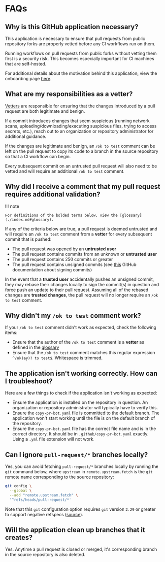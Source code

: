 # FAQs

## Why is this GitHub application necessary?

This application is necessary to ensure that pull requests from public repository forks are properly vetted before any CI workflows run on them.

Running workflows on pull requests from public forks without vetting them first is a security risk. This becomes especially important for CI machines that are self-hosted.

For additional details about the motivation behind this application, view the onboarding page [here](../../onboarding/index.md).

## What are my responsibilities as a vetter?

[Vetters](./index.md#glossary) are responsible for ensuring that the changes introduced by a pull request are both legitimate and benign.

If a commit introduces changes that seem suspicious (running network scans, uploading/downloading/executing suspicious files, trying to access secrets, etc.), reach out to an organization or repository administrator for additional guidance.

If the changes are legitimate and benign, an `/ok to test` comment can be left on the pull request to copy its code to a branch in the source repository so that a CI workflow can begin.

Every subsequent commit on an untrusted pull request will also need to be vetted and will require an additional `/ok to test` comment.

## Why did I receive a comment that my pull request requires additional validation?

!!! note

    For definitions of the bolded terms below, view the [glossary](./index.md#glossary).

If any of the criteria below are true, a pull request is deemed untrusted and will require an `/ok to test` comment from a **vetter** for every subsequent commit that is pushed:

- The pull request was opened by an **untrusted user**
- The pull request contains commits from an unknown or **untrusted user**
- The pull request contains 250 commits or greater
- The pull request contains unsigned commits (see [this](https://docs.github.com/en/authentication/managing-commit-signature-verification/about-commit-signature-verification) GitHub documentation about signing commits)

In the event that a **trusted user** accidentally pushes an unsigned commit, they may rebase their changes locally to sign the commit(s) in question and force push an update to their pull request. Assuming all of the rebased changes are **trusted changes**, the pull request will no longer require an `/ok to test` comment.

## Why didn't my `/ok to test` comment work?

If your `/ok to test` comment didn't work as expected, check the following items:

- Ensure that the author of the `/ok to test` comment is a **vetter** as defined in the [glossary](./index.md#glossary)
- Ensure that the `/ok to test` comment matches this regular expression `^/ok(ay)? to test$`. Whitespace is trimmed.

## The application isn't working correctly. How can I troubleshoot?

Here are a few things to check if the application isn't working as expected:

- Ensure the application is installed on the repository in question. An organization or repository administrator will typically have to verify this.
- Ensure the `copy-pr-bot.yaml` file is committed to the default branch. The application won't start working until the file is on the default branch of the repository.
- Ensure the `copy-pr-bot.yaml` file has the correct file name and is in the correct directory. It should be in `.github/copy-pr-bot.yaml` exactly. Using a `.yml` file extension will not work.

## Can I ignore `pull-request/*` branches locally?

Yes, you can avoid fetching `pull-request/*` branches locally by running the `git` command below, where `upstream` in `remote.upstream.fetch` is the `git` remote name corresponding to the source repository:

```sh
git config \
  --global \
  --add "remote.upstream.fetch" \
  '^refs/heads/pull-request/*'
```

Note that this `git` configuration option requires `git` version `2.29` or greater to support negative refspecs ([source](https://github.blog/2020-10-19-git-2-29-released/#user-content-negative-refspecs)).

## Will the application clean up branches that it creates?

Yes. Anytime a pull request is closed or merged, it's corresponding branch in the source repository is also deleted.

